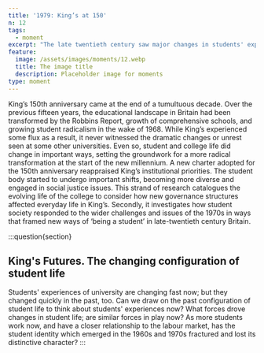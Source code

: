 ```yaml
---
title: '1979: King’s at 150'
n: 12
tags:
  - moment
excerpt: "The late twentieth century saw major changes in students' experience, with the emergence of a sharper sense of student identity"
feature:
  image: /assets/images/moments/12.webp
  title: The image title
  description: Placeholder image for moments
type: moment
---
```


King’s 150th anniversary came at the end of a tumultuous decade. Over the previous fifteen years, the educational landscape in Britain had been transformed by the Robbins Report, growth of comprehensive schools, and growing student radicalism in the wake of 1968. While King’s experienced some flux as a result, it never witnessed the dramatic changes or unrest seen at some other universities. Even so, student and college life did change in important ways, setting the groundwork for a more radical transformation at the start of the new millennium. A new charter adopted for the 150th anniversary reappraised King’s institutional priorities. The student body started to undergo important shifts, becoming more diverse and engaged in social justice issues. This strand of research catalogues the evolving life of the college to consider how new governance structures affected everyday life in King’s. Secondly, it investigates how student society responded to the wider challenges and issues of the 1970s in ways that framed new ways of ‘being a student’ in late-twentieth century Britain.

:::question{section}
## King's Futures. The changing configuration of student life

Students' experiences of university are changing fast now; but they changed quickly in the past, too. Can we draw on the past configuration of student life to think about students' experiences now? What forces drove changes in student life; are similar forces in play now? As more students work now, and have a closer relationship to the labour market, has the student identity which emerged in the 1960s and 1970s fractured and lost its distinctive character?
:::
